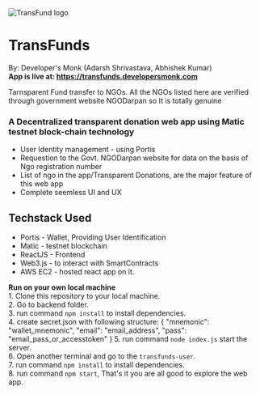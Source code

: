 <img src="https://i.ibb.co/0mjPDTb/logo.png" alt="TransFund logo">
<h1>TransFunds</h1>

By: Developer's Monk (Adarsh Shrivastava, Abhishek Kumar)<br>
**App is live at: https://transfunds.developersmonk.com**

Tarnsparent Fund transfer to NGOs. All the NGOs listed here are verified through government website NGODarpan so It is totally genuine

### A Decentralized transparent donation web app using Matic testnet block-chain technology
- User Identity management - using Portis
- Requestion to the Govt. NGODarpan website for data on the basis of Ngo registration number
- List of ngo in the app/Transparent Donations, are the major feature of this web app
- Complete seemless UI and UX


## Techstack Used

 - Portis - Wallet, Providing User Identification
 - Matic - testnet blockchain
 - ReactJS - Frontend
 - Web3.js - to interact with SmartContracts
 - AWS EC2 - hosted react app on it.

 **Run on your own local machine** <br>
	    1. Clone this repository to your local machine.<br>
        2. Go to backend folder.<br>
        3. run command `npm install` to install dependencies.<br>
        4. create secret.json with following structure: 
        {
            "mnemonic": "wallet_mnemonic",
            "email": "email_address",
            "pass": "email_pass_or_accesstoken"
        }
        5. run command `node index.js` start the server.<br>
        6. Open another terminal and go to the `transfunds-user`.<br>
        7. run command `npm install` to install dependencies.<br>
        8. run command `npm start`, That's it you are all good to explore the web app.<br>
 
